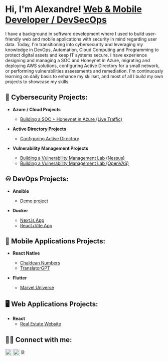 <h1>Hi, I'm Alexandre! <a href="https://www.linkedin.com/in/alexandrecisse/">Web & Mobile Developer / DevSecOps</a></h1>

<p>I have a background in software development where I used to build user-friendly web and mobile applications with security in mind regarding user data. Today, I'm transitioning into cybersecurity and leveraging my knowledge in DevOps, Automation, Cloud Computing and Programming to protect digital assets and keep IT systems secure. I have experience designing and managing a SOC and Honeynet in Azure, migrating and deploying AWS solutions, configuring Active Directory for a small network, or performing vulnerabilities assessments and remediation. I'm continuously learning on daily basis to enhance my skillset, and most of all I build my own projects to showcase my skills. </p>

<h2>🔐 Cybersecurity Projects:</h2> 

- <b>Azure / Cloud Projects</b>
  - [Building a SOC + Honeynet in Azure (Live Traffic)](https://github.com/alexCoding42/Cloud-SOC-Honeynet)

- <b>Active Directory Projects</b>
  - [Configuring Active Directory](https://github.com/alexCoding42/active-directory)

- <b>Vulnerability Management Projects</b>
  - [Building a Vulnerability Management Lab (Nessus)](https://github.com/AlCisTech/Nessus-Lab)
  - [Building a Vulnerability Management Lab (OpenVAS)](https://github.com/alexCoding42/OpenVAS-Lab)

 <h2>♾️ DevOps Projects:</h2>

- <b>Ansible</b>
  - [Demo project](https://github.com/alexCoding42/AnsibleDemo)

- <b>Docker</b>
  - [Next.js App](https://github.com/alexCoding42/car_showcase)
  - [React+Vite App](https://github.com/alexCoding42/docker_demo_react_app)

<h2>📱 Mobile Applications Projects:</h2>

- <b>React Native</b>
  - [Chaldean Numbers](https://github.com/alexCoding42/chaldean-numbers)
  - [TranslatorGPT](https://github.com/alexCoding42/translator-gpt)

- <b>Flutter</b>
  - [Marvel Universe](https://github.com/alexCoding42/marvel_characters)
 
<h2>🖥️ Web Applications Projects:</h2>

- <b>React</b>
  - [Real Estate Website](https://github.com/alexCoding42/real_estate_website)

<h2> 🤳🏾 Connect with me:</h2>

[<img align="left" alt="AlexandreCisse | LinkedIn" width="22px" src="https://cdn.jsdelivr.net/npm/simple-icons@v3/icons/linkedin.svg" />][linkedin]
[🌐][portfolio]
[<img align="left" alt="AlexandreCisse | LinkedIn" width="22px" src="https://cdn.jsdelivr.net/npm/simple-icons@3.13.0/icons/medium.svg" />][medium]

[linkedin]: https://linkedin.com/in/alexandrecisse
[portfolio]: https://alexandrecisse.com/
[medium]: https://medium.com/@alexandre.cisse.ac
